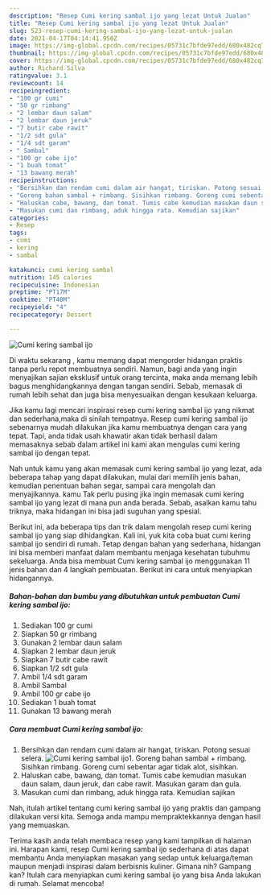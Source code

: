 ```yaml
---
description: "Resep Cumi kering sambal ijo yang lezat Untuk Jualan"
title: "Resep Cumi kering sambal ijo yang lezat Untuk Jualan"
slug: 523-resep-cumi-kering-sambal-ijo-yang-lezat-untuk-jualan
date: 2021-04-17T04:14:41.950Z
image: https://img-global.cpcdn.com/recipes/05731c7bfde97edd/680x482cq70/cumi-kering-sambal-ijo-foto-resep-utama.jpg
thumbnail: https://img-global.cpcdn.com/recipes/05731c7bfde97edd/680x482cq70/cumi-kering-sambal-ijo-foto-resep-utama.jpg
cover: https://img-global.cpcdn.com/recipes/05731c7bfde97edd/680x482cq70/cumi-kering-sambal-ijo-foto-resep-utama.jpg
author: Richard Silva
ratingvalue: 3.1
reviewcount: 14
recipeingredient:
- "100 gr cumi"
- "50 gr rimbang"
- "2 lembar daun salam"
- "2 lembar daun jeruk"
- "7 butir cabe rawit"
- "1/2 sdt gula"
- "1/4 sdt garam"
- " Sambal"
- "100 gr cabe ijo"
- "1 buah tomat"
- "13 bawang merah"
recipeinstructions:
- "Bersihkan dan rendam cumi dalam air hangat, tiriskan. Potong sesuai selera."
- "Goreng bahan sambal + rimbang. Sisihkan rimbang. Goreng cumi sebentar agar tidak alot, sisihkan."
- "Haluskan cabe, bawang, dan tomat. Tumis cabe kemudian masukan daun salam, daun jeruk, dan cabe rawit. Masukan garam dan gula."
- "Masukan cumi dan rimbang, aduk hingga rata. Kemudian sajikan"
categories:
- Resep
tags:
- cumi
- kering
- sambal

katakunci: cumi kering sambal 
nutrition: 145 calories
recipecuisine: Indonesian
preptime: "PT17M"
cooktime: "PT40M"
recipeyield: "4"
recipecategory: Dessert

---
```



![Cumi kering sambal ijo](https://img-global.cpcdn.com/recipes/05731c7bfde97edd/680x482cq70/cumi-kering-sambal-ijo-foto-resep-utama.jpg)

Di waktu  sekarang , kamu memang dapat mengorder hidangan praktis tanpa perlu repot membuatnya sendiri. Namun, bagi anda yang ingin menyajikan sajian eksklusif untuk orang tercinta, maka anda memang lebih bagus menghidangkannya dengan tangan sendiri. Sebab, memasak di rumah lebih sehat dan juga bisa menyesuaikan dengan kesukaan keluarga.

Jika kamu lagi mencari inspirasi resep cumi kering sambal ijo yang nikmat dan sederhana,maka di sinilah tempatnya. Resep cumi kering sambal ijo  sebenarnya mudah dilakukan jika kamu membuatnya dengan cara yang tepat. Tapi, anda tidak usah khawatir akan tidak berhasil dalam memasaknya 
sebab dalam artikel ini kami akan mengulas cumi kering sambal ijo dengan tepat.  



Nah untuk kamu yang akan memasak cumi kering sambal ijo yang lezat, ada beberapa tahap yang dapat dilakukan, mulai dari memilih jenis bahan, kemudian penentuan bahan segar, sampai cara mengolah dan menyajikannya. kamu Tak perlu pusing jika ingin memasak cumi kering sambal ijo yang lezat di mana pun anda berada. Sebab, asalkan kamu  tahu triknya, maka hidangan ini bisa jadi suguhan yang spesial.

Berikut ini, ada beberapa tips dan trik dalam mengolah resep cumi kering sambal ijo yang siap dihidangkan. Kali ini, yuk kita coba buat cumi kering sambal ijo sendiri di rumah. Tetap dengan bahan yang sederhana, hidangan ini bisa memberi manfaat dalam membantu menjaga kesehatan tubuhmu sekeluarga. Anda bisa membuat Cumi kering sambal ijo menggunakan 11 jenis bahan dan 4 langkah pembuatan. Berikut ini cara untuk menyiapkan hidangannya.

<!--inarticleads1-->

##### Bahan-bahan dan bumbu yang dibutuhkan untuk pembuatan Cumi kering sambal ijo:

1. Sediakan 100 gr cumi
1. Siapkan 50 gr rimbang
1. Gunakan 2 lembar daun salam
1. Siapkan 2 lembar daun jeruk
1. Siapkan 7 butir cabe rawit
1. Siapkan 1/2 sdt gula
1. Ambil 1/4 sdt garam
1. Ambil  Sambal
1. Ambil 100 gr cabe ijo
1. Sediakan 1 buah tomat
1. Gunakan 13 bawang merah




<!--inarticleads2-->

##### Cara membuat Cumi kering sambal ijo:

1. Bersihkan dan rendam cumi dalam air hangat, tiriskan. Potong sesuai selera.
<img src="https://img-global.cpcdn.com/steps/c684a5f530591f86/160x128cq70/cumi-kering-sambal-ijo-langkah-memasak-1-foto.jpg" alt="Cumi kering sambal ijo">1. Goreng bahan sambal + rimbang. Sisihkan rimbang. Goreng cumi sebentar agar tidak alot, sisihkan.
1. Haluskan cabe, bawang, dan tomat. Tumis cabe kemudian masukan daun salam, daun jeruk, dan cabe rawit. Masukan garam dan gula.
1. Masukan cumi dan rimbang, aduk hingga rata. Kemudian sajikan




Nah, itulah artikel tentang  cumi kering sambal ijo  yang praktis dan gampang dilakukan versi kita. Semoga anda mampu mempraktekkannya dengan hasil yang memuaskan. 

Terima kasih anda telah membaca resep yang kami tampilkan di halaman ini. Harapan kami, resep  Cumi kering sambal ijo sederhana di atas dapat membantu Anda menyiapkan masakan yang sedap untuk keluarga/teman maupun menjadi inspirasi dalam berbisnis kuliner. Gimana nih? Gampang kan? Itulah cara menyiapkan cumi kering sambal ijo yang bisa Anda lakukan di rumah. Selamat mencoba!

